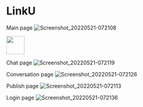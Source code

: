 # LinkU

Main page
![Screenshot_20220521-072108](https://user-images.githubusercontent.com/95346303/169640789-2834bc00-bd3d-41b6-9731-f592c1a64b65.png) 

<img src="[https://github.com/favicon.ico](https://user-images.githubusercontent.com/95346303/169640789-2834bc00-bd3d-41b6-9731-f592c1a64b65.png)" width="48">

Chat page
![Screenshot_20220521-072119](https://user-images.githubusercontent.com/95346303/169640783-c629fe34-36db-45dd-86fc-a1c9196d5834.png)

Conversation page
![Screenshot_20220521-072126](https://user-images.githubusercontent.com/95346303/169640786-d6b419c3-4533-4c4f-9fc3-5b4f4328074c.png)

Publish page
![Screenshot_20220521-072113](https://user-images.githubusercontent.com/95346303/169640790-cd8d6b71-a9dd-45d7-ab18-24bfaf5dfee6.png)

Login page
![Screenshot_20220521-072136](https://user-images.githubusercontent.com/95346303/169640787-8e0ded56-4479-41f3-ba20-f56c4d5fc43f.png)
